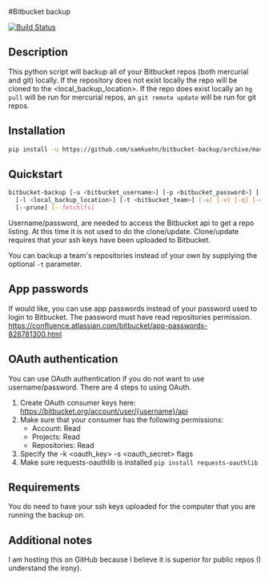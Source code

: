 #Bitbucket backup

[![Build Status](https://travis-ci.org/samkuehn/bitbucket-backup.svg?branch=master)](https://travis-ci.org/samkuehn/bitbucket-backup)

## Description
This python script will backup all of your Bitbucket repos (both mercurial and git) locally.
If the repository does not exist locally the repo will be cloned to the <local_backup_location>.
If the repo does exist locally an `hg pull` will be run for mercurial repos,
an `git remote update` will be run for git repos.

## Installation

```bash
pip install -u https://github.com/samkuehn/bitbucket-backup/archive/master.zip
```

## Quickstart
```bash
bitbucket-backup [-u <bitbucket_username>] [-p <bitbucket_password>] [-k <oauth_key>] [-s <oauth_secret>]
  [-l <local_backup_location>] [-t <bitbucket_team>] [-a] [-v] [-q] [-c] [--http] [--skip-password] [--mirror]
  [--prune] [--fetchlfs]
```
Username/password, are needed to access the Bitbucket api to get a repo listing.
At this time it is not used to do the clone/update.
Clone/update requires that your ssh keys have been uploaded to Bitbucket.

You can backup a team's repositories instead of your own by supplying the optional `-t` parameter.

## App passwords
If would like, you can use app passwords instead of your password used to login to Bitbucket.
The password must have read repositories permission.
<https://confluence.atlassian.com/bitbucket/app-passwords-828781300.html>

## OAuth authentication

You can use OAuth authentication if you do not want to use username/password. There are 4 steps to using OAuth.

1. Create OAuth consumer keys here: https://bitbucket.org/account/user/{username}/api
2. Make sure that your consumer has the following permissions:
    * Account: Read
    * Projects: Read
    * Repositories: Read
3. Specify the -k <oauth_key> -s <oauth_secret> flags
4. Make sure requests-oauthlib is installed `pip install requests-oauthlib`


## Requirements

You do need to have your ssh keys uploaded for the computer that you are running the backup on.

## Additional notes
I am hosting this on GitHub because I believe it is superior for public repos (I understand the irony).
